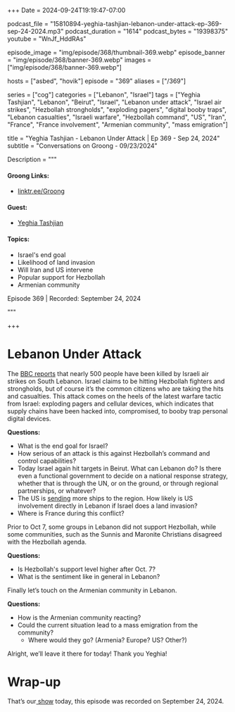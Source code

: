 +++
Date = 2024-09-24T19:19:47-07:00

podcast_file = "15810894-yeghia-tashjian-lebanon-under-attack-ep-369-sep-24-2024.mp3"
podcast_duration = "1614"
podcast_bytes = "19398375"
youtube = "WnJf_HddRAs"

episode_image = "img/episode/368/thumbnail-369.webp"
episode_banner = "img/episode/368/banner-369.webp"
images = ["img/episode/368/banner-369.webp"]

hosts = ["asbed", "hovik"]
episode = "369"
aliases = ["/369"]

series = ["cog"]
categories = ["Lebanon", "Israel"]
tags = ["Yeghia Tashjian", "Lebanon", "Beirut", "Israel", "Lebanon under attack", "Israel air strikes", "Hezbollah strongholds", "exploding pagers", "digital booby traps", "Lebanon casualties", "Israeli warfare", "Hezbollah command", "US", "Iran", "France", "France involvement", "Armenian community", "mass emigration"]

title = "Yeghia Tashjian - Lebanon Under Attack | Ep 369 - Sep 24, 2024"
subtitle = "Conversations on Groong - 09/23/2024"

Description = """

#### Groong Links:
* [linktr.ee/Groong](https://linktr.ee/groong)

#### Guest:
* [Yeghia Tashjian](/guest/ytashjian)

#### Topics:

* Israel's end goal
* Likelihood of land invasion
* Will Iran and US intervene
* Popular support for Hezbollah
* Armenian community


Episode 369 | Recorded: September 24, 2024

"""

+++

# Lebanon Under Attack

The [BBC reports](https://www.bbc.com/news/articles/cp3wy8kpy3eo) that nearly 500 people have been killed by Israeli air strikes on South Lebanon. Israel claims to be hitting Hezbollah fighters and strongholds, but of course it’s the common citizens who are taking the hits and casualties. This attack comes on the heels of the latest warfare tactic from Israel: exploding pagers and cellular devices, which indicates that supply chains have been hacked into, compromised, to booby trap personal digital devices.

**Questions:**

* What is the end goal for Israel?
* How serious of an attack is this against Hezbollah’s command and control capabilities?
* Today Israel again hit targets in Beirut. What can Lebanon do? Is there even a functional government to decide on a national response strategy, whether that is through the UN, or on the ground, or through regional partnerships, or whatever?
* The US is [sending](https://apnews.com/article/israel-lebanon-violence-war-hezbollah-63a15fa390a94acf46ef886cc5fb88db) more ships to the region. How likely is US involvement directly in Lebanon if Israel does a land invasion?
* Where is France during this conflict?

Prior to Oct 7, some groups in Lebanon did not support Hezbollah, while some communities, such as the Sunnis and Maronite Christians disagreed with the Hezbollah agenda. 

**Questions:**

* Is Hezbollah's support level higher after Oct. 7?
* What is the sentiment like in general in Lebanon?

Finally let’s touch on the Armenian community in Lebanon.

**Questions:**

* How is the Armenian community reacting?
* Could the current situation lead to a mass emigration from the community?
    * Where would they go? (Armenia? Europe? US? Other?)

Alright, we’ll leave it there for today! Thank you Yeghia!


# Wrap-up

That’s our[ show](https://podcasts.groong.org/) today, this episode was recorded on September 24, 2024.
